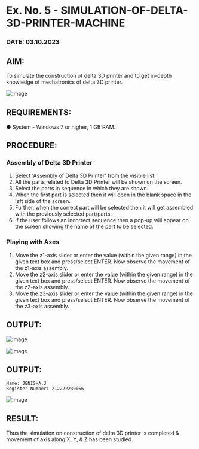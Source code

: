 # Ex. No. 5 - SIMULATION-OF-DELTA-3D-PRINTER-MACHINE

### DATE: 03.10.2023 
## AIM:
To simulate the construction of delta 3D printer and to get in-depth knowledge of mechatronics of delta 3D printer.

![image](https://github.com/Sellakumar1987/Ex.-No.-5---SIMULATION-OF-DELTA-3D-PRINTER-MACHINE/assets/113594316/c784471e-098f-456d-9c1b-e9f0ce56cc9b)

## REQUIREMENTS:
●	System - Windows 7 or higher, 1 GB RAM.

## PROCEDURE:

### Assembly of Delta 3D Printer
1.	Select 'Assembly of Delta 3D Printer' from the visible list.
2.	All the parts related to Delta 3D Printer will be shown on the screen.
3.	Select the parts in sequence in which they are shown.
4.	When the first part is selected then it will open in the blank space in the left side of the screen.
5.	Further, when the correct part will be selected then it will get assembled with the previously selected part/parts.
6.	If the user follows an incorrect sequence then a pop-up will appear on the screen showing the name of the part to be selected.

### Playing with Axes
1.	Move the z1-axis slider or enter the value (within the given range) in the given text box and press/select ENTER. Now observe the movement of the z1-axis assembly.
2.	Move the z2-axis slider or enter the value (within the given range) in the given text box and press/select ENTER. Now observe the movement of the z2-axis assembly.
3.	Move the z3-axis slider or enter the value (within the given range) in the given text box and press/select ENTER. Now observe the movement of the z3-axis assembly.

## OUTPUT:
![image](https://github.com/Sellakumar1987/Ex.-No.-5---SIMULATION-OF-DELTA-3D-PRINTER-MACHINE/assets/113594316/10304caa-3e0f-4c4a-bd73-3cadb477a64b)

![image](https://github.com/Sellakumar1987/Ex.-No.-5---SIMULATION-OF-DELTA-3D-PRINTER-MACHINE/assets/113594316/1f3e6b6d-0724-41dc-b7d2-15516060d066)

## OUTPUT:
```
Name: JENISHA.J
Register Number: 212222230056
```
![image](https://github.com/Jenishajustin/Ex.-No.-5---SIMULATION-OF-DELTA-3D-PRINTER-MACHINE/assets/119405070/fb5e945c-08a4-4af7-a4e6-a3c4ab9f93b5)

## RESULT: 
Thus the simulation on construction of delta 3D printer is completed & movement of axis along X, Y, & Z has been studied.
